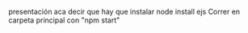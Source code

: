 presentación aca
decir que hay que instalar node install ejs
Correr en carpeta principal con "npm start"